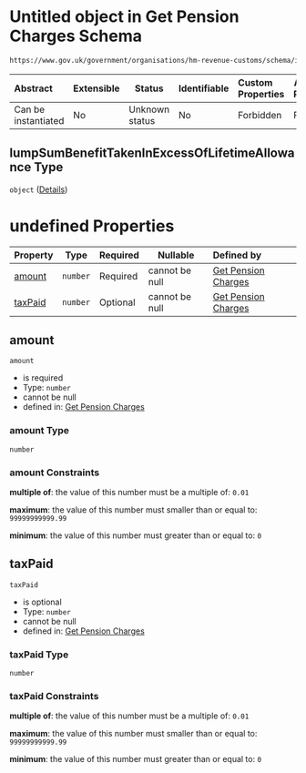 # Untitled object in Get Pension Charges Schema

```txt
https://www.gov.uk/government/organisations/hm-revenue-customs/schema/itsa/Get_Pension_Charges#/definitions/pensionSavingsTaxChargesType/properties/lumpSumBenefitTakenInExcessOfLifetimeAllowance
```




| Abstract            | Extensible | Status         | Identifiable | Custom Properties | Additional Properties | Access Restrictions | Defined In                                                            |
| :------------------ | ---------- | -------------- | ------------ | :---------------- | --------------------- | ------------------- | --------------------------------------------------------------------- |
| Can be instantiated | No         | Unknown status | No           | Forbidden         | Forbidden             | none                | [pensions.schema.json\*](pensions.schema.json "open original schema") |

## lumpSumBenefitTakenInExcessOfLifetimeAllowance Type

`object` ([Details](pensions-definitions-pensionsavingstaxchargestype-properties-lumpsumbenefittakeninexcessoflifetimeallowance.md))

# undefined Properties

| Property            | Type     | Required | Nullable       | Defined by                                                                                                                                                                                            |
| :------------------ | -------- | -------- | -------------- | :---------------------------------------------------------------------------------------------------------------------------------------------------------------------------------------------------- |
| [amount](#amount)   | `number` | Required | cannot be null | [Get Pension Charges](pensions-definitions-moneypositive.md "\#moneyPositive#/definitions/pensionSavingsTaxChargesType/properties/lumpSumBenefitTakenInExcessOfLifetimeAllowance/properties/amount")  |
| [taxPaid](#taxPaid) | `number` | Optional | cannot be null | [Get Pension Charges](pensions-definitions-moneypositive.md "\#moneyPositive#/definitions/pensionSavingsTaxChargesType/properties/lumpSumBenefitTakenInExcessOfLifetimeAllowance/properties/taxPaid") |

## amount




`amount`

-   is required
-   Type: `number`
-   cannot be null
-   defined in: [Get Pension Charges](pensions-definitions-moneypositive.md "\#moneyPositive#/definitions/pensionSavingsTaxChargesType/properties/lumpSumBenefitTakenInExcessOfLifetimeAllowance/properties/amount")

### amount Type

`number`

### amount Constraints

**multiple of**: the value of this number must be a multiple of: `0.01`

**maximum**: the value of this number must smaller than or equal to: `99999999999.99`

**minimum**: the value of this number must greater than or equal to: `0`

## taxPaid




`taxPaid`

-   is optional
-   Type: `number`
-   cannot be null
-   defined in: [Get Pension Charges](pensions-definitions-moneypositive.md "\#moneyPositive#/definitions/pensionSavingsTaxChargesType/properties/lumpSumBenefitTakenInExcessOfLifetimeAllowance/properties/taxPaid")

### taxPaid Type

`number`

### taxPaid Constraints

**multiple of**: the value of this number must be a multiple of: `0.01`

**maximum**: the value of this number must smaller than or equal to: `99999999999.99`

**minimum**: the value of this number must greater than or equal to: `0`
